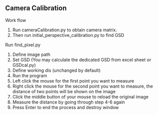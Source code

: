 ## Camera Calibration

Work flow

1. Run cameraCalibration.py to obtain camera matrix.
2. Then run initial_perspective_calibration.py to find GSD 

Run find_pixel.py
1. Define image path
2. Set GSD (You may calculate the dedicated GSD from excel sheet or GSDcal.py)
3. Define working dis (unchanged by default) 
4. Run the program
5. Left click the mouse for the first point you want to measure
6. Right click the mouse for the second point you want to measure, the distance of two points will be shown on the image
7. Click the middle button of your mouse to reload the original image
8. Measure the distance by going through step 4-6 again
9. Press Enter to end the process and destroy window


